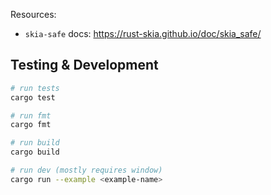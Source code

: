Resources:

- `skia-safe` docs: https://rust-skia.github.io/doc/skia_safe/

## Testing & Development

```sh
# run tests
cargo test

# run fmt
cargo fmt

# run build
cargo build

# run dev (mostly requires window)
cargo run --example <example-name>
```
